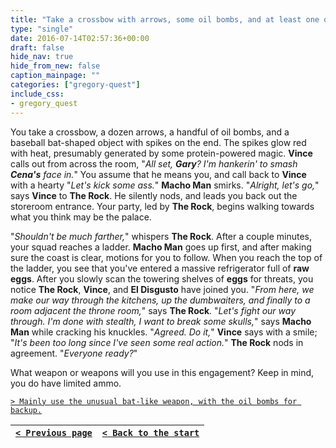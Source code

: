 ```yaml
---
title: "Take a crossbow with arrows, some oil bombs, and at least one of the most unusual and exotic looking weapons in the room."
type: "single"
date: 2016-07-14T02:57:36+00:00
draft: false
hide_nav: true
hide_from_new: false
caption_mainpage: ""
categories: ["gregory-quest"]
include_css:
- gregory_quest
---
```


You take a crossbow, a dozen arrows, a handful of oil bombs, and a baseball bat-shaped object with spikes on the end. The spikes glow red with heat, presumably generated by some protein-powered magic. **Vince** calls out from across the room, "*All set, **Gary**? I'm hankerin' to smash **Cena's** face in.*" You assume that he means you, and call back to **Vince** with a hearty "*Let's kick some ass.*" **Macho Man** smirks. "*Alright, let's go,*" says **Vince** to **The Rock**. He silently nods, and leads you back out the storeroom entrance. Your party, led by **The Rock**, begins walking towards what you think may be the palace.

"*Shouldn't be much farther,*" whispers **The Rock**. After a couple minutes, your squad reaches a ladder. **Macho Man** goes up first, and after making sure the coast is clear, motions for you to follow. When you reach the top of the ladder, you see that you've entered a massive refrigerator full of **raw eggs**. After you slowly scan the towering shelves of **eggs** for threats, you notice **The Rock**, **Vince**, and **El Disgusto** have joined you. "*From here, we make our way through the kitchens, up the dumbwaiters, and finally to a room adjacent the throne room,*" says **The Rock**. "*Let's fight our way through. I'm done with stealth, I want to break some skulls,*" says **Macho Man** while cracking his knuckles. "*Agreed. Do it,*" **Vince** says with a smile; "*It's been too long since I've seen some real action.*" **The Rock** nods in agreement. "*Everyone ready?*"

What weapon or weapons will you use in this engagement? Keep in mind, you do have limited ammo.

[``> Mainly use the unusual bat-like weapon, with the oil bombs for backup.``](../32)

|[``< Previous page``](../30)|[``< Back to the start``](../)|
|---|---|